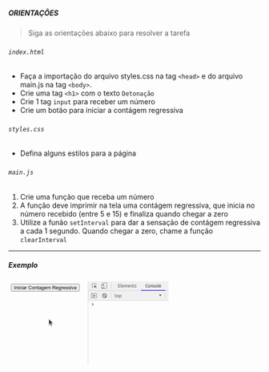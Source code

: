 ##### ORIENTAÇÔES
> Siga as orientações abaixo para resolver a tarefa

###### `index.html`
 - Faça a importação do arquivo styles.css na tag `<head>` e do arquivo main.js na tag `<body>`.
 - Crie uma tag `<h1>` com o texto `Detonação`
 - Crie 1 tag `input` para receber um número 
 - Crie um botão para iniciar a contágem regressiva

###### `styles.css`
 - Defina alguns estilos para a página
 
###### `main.js`

1. Crie uma função que receba um número
2. A função deve imprimir na tela uma contágem regressiva, que inicia no número recebido (entre 5 e 15) e finaliza quando chegar a zero
3. Utilize a funão `setInterval` para dar a sensação de contágem regressiva a cada 1 segundo. Quando chegar a zero, chame a função `clearInterval`

----------
##### Exemplo
![exemplo](exemplo.gif)